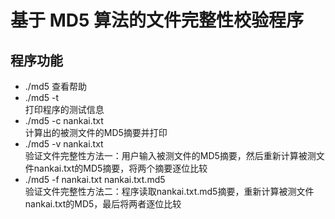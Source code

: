 # 基于 MD5 算法的文件完整性校验程序
## 程序功能
+ ./md5
查看帮助
+ ./md5 -t  
打印程序的测试信息
+ ./md5 -c nankai.txt  
计算出的被测文件的MD5摘要并打印
+ ./md5 -v nankai.txt  
验证文件完整性方法一：用户输入被测文件的MD5摘要，然后重新计算被测文件nankai.txt的MD5摘要，将两个摘要逐位比较
+ ./md5 -f nankai.txt nankai.txt.md5  
验证文件完整性方法二：程序读取nankai.txt.md5摘要，重新计算被测文件nankai.txt的MD5，最后将两者逐位比较
